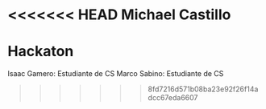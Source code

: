 <<<<<<< HEAD
Michael Castillo
=======
# Hackaton

Isaac Gamero: Estudiante de CS
Marco Sabino: Estudiante de CS 
>>>>>>> 8fd7216d571b08ba23e92f26f14adcc67eda6607
